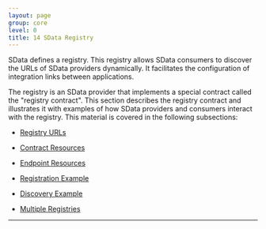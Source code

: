 ```yaml
---
layout: page
group: core
level: 0
title: 14 SData Registry
---
```


SData defines a registry. This registry allows SData consumers to discover
the URLs of SData providers dynamically. It facilitates the configuration of
integration links between applications.

The registry is an SData provider that implements a special contract called
the "registry contract". This section describes the registry contract and
illustrates it with examples of how SData providers and consumers interact with
the registry. This material is covered in the following subsections:

*   [Registry URLs](../1401/ "14.1 Registry URLs")

*   [Contract Resources](../1402/ "14.2 Contract Resource")

*   [Endpoint Resources ](../1403/ "14.3 Endpoint Resource")

*   [Registration Example](../1404/ "14.4 Registration Example")

*   [Discovery Example](../1405/ "14.5 Discovery Example")

*   [Multiple Registries](../1406/ "14.6 Multiple Registries")

* * *